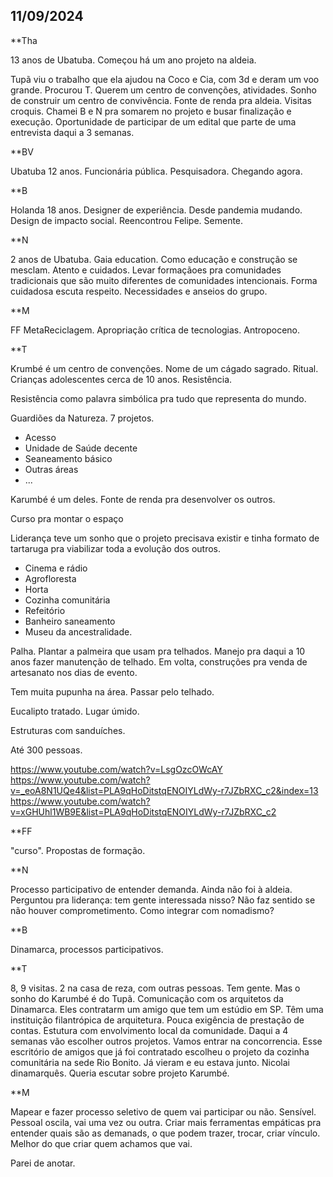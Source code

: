 ## 11/09/2024

**Tha

13 anos de Ubatuba. Começou há um ano projeto na aldeia.

Tupã viu o trabalho que ela ajudou na Coco e Cia, com 3d e deram um voo grande. Procurou T. Querem um centro de convenções, atividades. Sonho de construir um centro de convivência. Fonte de renda pra aldeia. Visitas croquis. Chamei B e N pra somarem no projeto e busar finalização e execução. Oportunidade de participar de um edital que parte de uma entrevista daqui a 3 semanas. 

**BV

Ubatuba 12 anos. Funcionária pública. Pesquisadora. Chegando agora.

**B 

Holanda 18 anos. Designer de experiência. Desde pandemia mudando.
Design de impacto social. Reencontrou Felipe. Semente. 

**N

2 anos de Ubatuba. Gaia education. Como educação e construção se mesclam. Atento e cuidados. Levar formaçãoes pra comunidades tradicionais que são muito diferentes de comunidades intencionais. Forma cuidadosa escuta respeito. Necessidades e anseios do grupo. 

**M

FF MetaReciclagem. Apropriação crítica de tecnologias. Antropoceno.

**T

Krumbé é um centro de convenções. Nome de um cágado sagrado. Ritual. Crianças adolescentes cerca de 10 anos. Resistência.

Resistência como palavra simbólica pra tudo que representa do mundo.

Guardiões da Natureza. 7 projetos.

- Acesso
- Unidade de Saúde decente
- Seaneamento básico
- Outras áreas
- ...

Karumbé é um deles. Fonte de renda pra desenvolver os outros.

Curso pra montar o espaço

Liderança teve um sonho que o projeto precisava existir e tinha formato de tartaruga pra viabilizar toda a evolução dos outros.

- Cinema e rádio
- Agrofloresta 
- Horta
- Cozinha comunitária
- Refeitório
- Banheiro saneamento
- Museu da ancestralidade. 

Palha. Plantar a palmeira que usam pra telhados. Manejo pra daqui a 10 anos fazer manutenção de telhado.
Em volta, construções pra venda de artesanato nos dias de evento.

Tem muita pupunha na área. Passar pelo telhado.

Eucalipto tratado. Lugar úmido. 

Estruturas com sanduíches.

Até 300 pessoas.


https://www.youtube.com/watch?v=LsgOzcOWcAY
https://www.youtube.com/watch?v=_eoA8N1UQe4&list=PLA9qHoDitstqENOIYLdWy-r7JZbRXC_c2&index=13
https://www.youtube.com/watch?v=xGHUhl1WB9E&list=PLA9qHoDitstqENOIYLdWy-r7JZbRXC_c2



**FF


"curso". Propostas de formação. 

**N

Processo participativo de entender demanda. Ainda não foi à aldeia. Perguntou pra liderança: tem gente interessada nisso? Não faz sentido se não houver comprometimento. Como integrar com nomadismo?

**B

Dinamarca, processos participativos.

**T

8, 9 visitas. 2 na casa de reza, com outras pessoas. Tem gente. Mas o sonho do Karumbé é do Tupã. Comunicação com os arquitetos da Dinamarca. Eles contratarm um amigo que tem um estúdio em SP. Têm uma instituição filantrópica de arquitetura. Pouca exigência de prestação de contas. Estutura com envolvimento local da comunidade. Daqui a 4 semanas vão escolher outros projetos. Vamos entrar na concorrencia. Esse escritório de amigos que já foi contratado escolheu o projeto da cozinha comunitária na sede Rio Bonito. Já vieram e eu estava junto. Nicolai dinamarquês. Queria escutar sobre projeto Karumbé.

**M

Mapear e fazer processo seletivo de quem vai participar ou não. Sensível. Pessoal oscila, vai uma vez ou outra. Criar mais ferramentas empáticas pra entender quais são as demanads, o que podem trazer, trocar, criar vínculo. Melhor do que criar quem achamos que vai. 


Parei de anotar.

